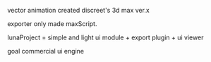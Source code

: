 vector animation created discreet's 3d max ver.x

exporter only made maxScript.

lunaProject = simple and light ui module + export plugin + ui viewer

goal commercial ui engine
